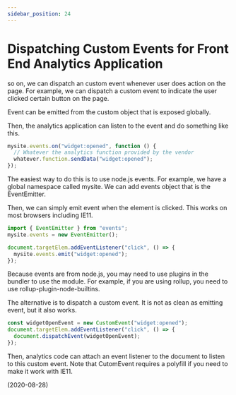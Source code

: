 ```yaml
---
sidebar_position: 24
---
```


# Dispatching Custom Events for Front End Analytics Application

so on, we can dispatch an custom event whenever user does action on the page. For example, we can dispatch a custom event to indicate the user clicked certain button on the page.

Event can be emitted from the custom object that is exposed globally.

Then, the analytics application can listen to the event and do something like this.

```js
mysite.events.on("widget:opened", function () {
  // Whatever the analytics function provided by the vendor
  whatever.function.sendData("widget:opened");
});
```

The easiest way to do this is to use node.js events. For example, we have a global namespace called mysite. We can add events object that is the EventEmitter.

Then, we can simply emit event when the element is clicked. This works on most browsers including IE11.

```js
import { EventEmitter } from "events";
mysite.events = new EventEmitter();

document.targetElem.addEventListener("click", () => {
  mysite.events.emit("widget:opened");
});
```

Because events are from node.js, you may need to use plugins in the bundler to use the module. For example, if you are using rollup, you need to use rollup-plugin-node-builtins.

The alternative is to dispatch a custom event. It is not as clean as emitting event, but it also works.

```js
const widgetOpenEvent = new CustomEvent("widget:opened");
document.targetElem.addEventListener("click", () => {
  document.dispatchEvent(widgetOpenEvent);
});
```

Then, analytics code can attach an event listener to the document to listen to this custom event. Note that CutomEvent requires a polyfill if you need to make it work with IE11.

(2020-08-28)
